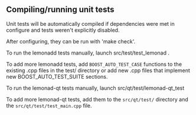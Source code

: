 Compiling/running unit tests
------------------------------------

Unit tests will be automatically compiled if dependencies were met in configure
and tests weren't explicitly disabled.

After configuring, they can be run with 'make check'.

To run the lemonadd tests manually, launch src/test/test_lemonad .

To add more lemonadd tests, add `BOOST_AUTO_TEST_CASE` functions to the existing
.cpp files in the test/ directory or add new .cpp files that
implement new BOOST_AUTO_TEST_SUITE sections.

To run the lemonad-qt tests manually, launch src/qt/test/lemonad-qt_test

To add more lemonad-qt tests, add them to the `src/qt/test/` directory and
the `src/qt/test/test_main.cpp` file.
